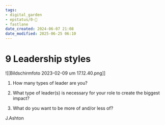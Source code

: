 ```yaml
---
tags: 
- digital_garden
- epstatus/0-🌰
- fastlane
date_created: 2024-06-07 21:08
date_modified: 2025-06-25 06:10
---
```

# 9 Leadership styles

![[Bildschirm­foto 2023-02-09 um 17.12.40.png]]

1. How many types of leader are you?

 2. What type of leader(s) is necessary for your role to create the biggest impact? 

 3. What do you want to be more of and/or less of?

J.Ashton


